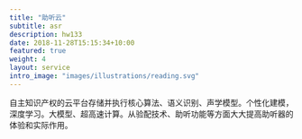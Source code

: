 ```yaml
---
title: "助听云"
subtitle: asr
description: hw133
date: 2018-11-28T15:15:34+10:00
featured: true
weight: 4
layout: service
intro_image: "images/illustrations/reading.svg"
---
```

自主知识产权的云平台存储并执行核心算法、语义识别、声学模型。个性化建模，深度学习。大模型、超高速计算。从验配技术、助听功能等方面大大提高助听器的体验和实际作用。